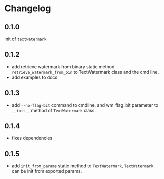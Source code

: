# Changelog

## 0.1.0

init of `textwatermark`

## 0.1.2

- add retrieve watermark from binary static method `retrieve_watermark_from_bin` to TextWatermark class and the cmd line.
- add examples to docs

## 0.1.3

- add `--no-flag-bit` command to cmdline, and wm_flag_bit parameter to `__init__` method of `TextWatermark` class.

## 0.1.4

- fixes dependencies

## 0.1.5

- add `init_from_params` static method to `TextWatermark`, `TextWatermark` can be init from exported params.
